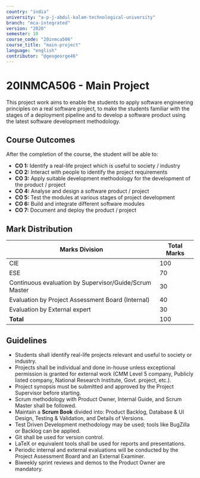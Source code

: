```yaml
---
country: "india"
university: "a-p-j-abdul-kalam-technological-university"
branch: "mca-integrated"
version: "2020"
semester: 10
course_code: "20inmca506"
course_title: "main-project"
language: "english"
contributor: "@geogeorge46"
---
```


# 20INMCA506 - Main Project

This project work aims to enable the students to apply software engineering principles on a real software project, to make the students familiar with the stages of a deployment pipeline and to develop a software product using the latest software development methodology.

## Course Outcomes
After the completion of the course, the student will be able to:

- **CO 1:** Identify a real-life project which is useful to society / industry  
- **CO 2:** Interact with people to identify the project requirements  
- **CO 3:** Apply suitable development methodology for the development of the product / project  
- **CO 4:** Analyse and design a software product / project  
- **CO 5:** Test the modules at various stages of project development  
- **CO 6:** Build and integrate different software modules  
- **CO 7:** Document and deploy the product / project  

## Mark Distribution

| Marks Division | Total Marks |
|----------------|------------|
| CIE            | 100        |
| ESE            | 70         |
| Continuous evaluation by Supervisor/Guide/Scrum Master | 30 |
| Evaluation by Project Assessment Board (Internal) | 40 |
| Evaluation by External expert | 30 |
| **Total**      | 100        |

## Guidelines
- Students shall identify real-life projects relevant and useful to society or industry.  
- Projects shall be individual and done in-house unless exceptional permission is granted for external work (CMM Level 5 company, Publicly listed company, National Research Institute, Govt. project, etc.).  
- Project synopsis must be submitted and approved by the Project Supervisor before starting.  
- Scrum methodology with Product Owner, Internal Guide, and Scrum Master shall be followed.  
- Maintain a **Scrum Book** divided into: Product Backlog, Database & UI Design, Testing & Validation, and Details of Versions.  
- Test Driven Development methodology may be used; tools like BugZilla or Backlog can be applied.  
- Git shall be used for version control.  
- LaTeX or equivalent tools shall be used for reports and presentations.  
- Periodic internal and external evaluations will be conducted by the Project Assessment Board and an External Examiner.  
- Biweekly sprint reviews and demos to the Product Owner are mandatory.
